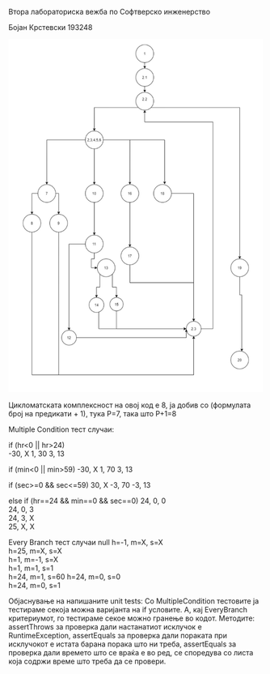 
Втора лабораториска вежба по Софтверско инженерство

Бојан Крстевски 193248

![](cfg.jpg)


Цикломатската комплексност на овој код е 8, ја добив со (формулата број на предикати + 1), тука P=7, така што
P+1=8

Multiple Condition тест случаи:

if (hr<0 || hr>24)	<br>
-30, X
1, 30
3, 13

if (min<0 || min>59)
-30, X
1, 70
3, 13

if (sec>=0 && sec<=59)
30, X
-3, 70
-3, 13

else if (hr==24 && min==0 && sec==0)
24, 0, 0	
24, 0, 3	
24, 3, X	
25, X, X

Every Branch тест случаи 
null
h=-1, m=X, s=X	
h=25, m=X, s=X	
h=1, m=-1, s=X	
h=1, m=1, s=1	
h=24, m=1, s=60	
h=24, m=0, s=0	
h=24, m=0, s=1	

Објаснување на напишаните unit tests:
Со MultipleCondition тестовите ја тестираме секоја можна варијанта на if условите.
А, кај EveryBranch критериумот, го тестираме секое можно гранење во кодот.
Методите:
assertThrows за проверка дали настанатиот исклучок е RuntimeException,
assertEquals за проверка дали пораката при исклучокот е истата барана порака што ни треба,
assertEquals за проверка дали времето што се враќа е во ред, се споредува со листа која содржи време што треба да се провери.


